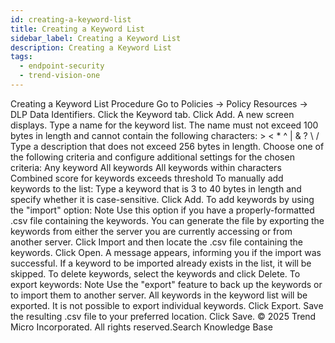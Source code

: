 ```yaml
---
id: creating-a-keyword-list
title: Creating a Keyword List
sidebar_label: Creating a Keyword List
description: Creating a Keyword List
tags:
  - endpoint-security
  - trend-vision-one
---
```


 Creating a Keyword List Procedure Go to Policies → Policy Resources → DLP Data Identifiers. Click the Keyword tab. Click Add. A new screen displays. Type a name for the keyword list. The name must not exceed 100 bytes in length and cannot contain the following characters: > < * ^ | & ? \ / Type a description that does not exceed 256 bytes in length. Choose one of the following criteria and configure additional settings for the chosen criteria: Any keyword All keywords All keywords within <x> characters Combined score for keywords exceeds threshold To manually add keywords to the list: Type a keyword that is 3 to 40 bytes in length and specify whether it is case-sensitive. Click Add. To add keywords by using the "import" option: Note Use this option if you have a properly-formatted .csv file containing the keywords. You can generate the file by exporting the keywords from either the server you are currently accessing or from another server. Click Import and then locate the .csv file containing the keywords. Click Open. A message appears, informing you if the import was successful. If a keyword to be imported already exists in the list, it will be skipped. To delete keywords, select the keywords and click Delete. To export keywords: Note Use the "export" feature to back up the keywords or to import them to another server. All keywords in the keyword list will be exported. It is not possible to export individual keywords. Click Export. Save the resulting .csv file to your preferred location. Click Save. © 2025 Trend Micro Incorporated. All rights reserved.Search Knowledge Base